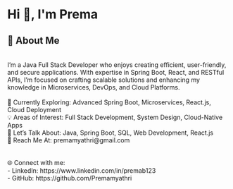 <h1>Hi 👋, I'm Prema</h1>

<h2>🚀 About Me</h2>
<br>
I’m a Java Full Stack Developer who enjoys creating efficient, user-friendly, and secure applications. With expertise in Spring Boot, React, and RESTful APIs, I’m focused on crafting scalable solutions and enhancing my knowledge in Microservices, DevOps, and Cloud Platforms.
<br><br>
🔭 Currently Exploring: Advanced Spring Boot, Microservices, React.js, Cloud Deployment<br>
💡 Areas of Interest: Full Stack Development, System Design, Cloud-Native Apps<br>
💬 Let’s Talk About: Java, Spring Boot, SQL, Web Development, React.js<br>
📩 Reach Me At: premamyathri@gmail.com <br>
<br><br>
🌐 Connect with me:<br>
- LinkedIn: https://www.linkedin.com/in/premab123<br>
- GitHub: https://github.com/Premamyathri<br>
